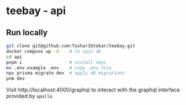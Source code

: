 # teebay - api

## Run locally

```bash
git clone git@github.com:TusharIbtekar/teebay.git
docker compose up -d    # to spin db
cd api
pnpm i                  # install deps
mv .env.example .env    # copy .env file
npx prisma migrate dev  # apply db migrations
pnm dev
```

Visit http://localhost:4000/graphql to interact with the graphql interface provided by `apollo`
